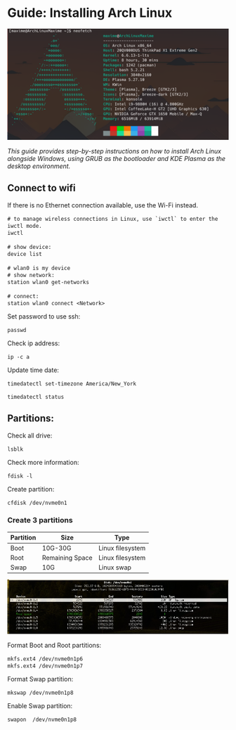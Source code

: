 

# Guide: Installing Arch Linux

![Image Description](images/arch-config.png)

*This guide provides step-by-step instructions on how to install Arch Linux alongside Windows, using GRUB as the bootloader and KDE Plasma as the desktop environment.*

## Connect to wifi
If there is no Ethernet connection available, use the Wi-Fi instead.
```
# to manage wireless connections in Linux, use `iwctl` to enter the iwctl mode.
iwctl

# show device:
device list

# wlan0 is my device
# show network:
station wlan0 get-networks

# connect:
station wlan0 connect <Network>
```

 Set password to use ssh:
```
passwd
```

Check ip address:
```
ip -c a
```  


 Update time date: 

```
timedatectl set-timezone America/New_York
```

```
timedatectl status
```

## Partitions:
Check all drive:
 ```
lsblk
```
Check more information: 
```
fdisk -l
```

Create partition:
```
cfdisk /dev/nvme0n1
```

### Create 3 partitions

| Partition | Size  | Type              |
|-----------|-------|-------------------|
| Boot      | 10G-30G | Linux filesystem |
| Root      | Remaining Space | Linux filesystem |
| Swap      | 10G     | Linux swap        |


![Image Description](images/partitions.png)

 Format Boot and Root partitions:
```
mkfs.ext4 /dev/nvme0n1p6
mkfs.ext4 /dev/nvme0n1p7
```

 Format Swap partition: 
```
mkswap /dev/nvme0n1p8
```

 Enable Swap partition:
```
swapon  /dev/nvme0n1p8 
```
